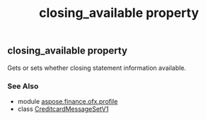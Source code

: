 ﻿---
title: closing_available property
second_title: Aspose.Finance for Python via .NET API References
description: 
type: docs
weight: 30
url: /python-net/aspose.finance.ofx.profile/creditcardmessagesetv1/closing_available/
is_root: false
---

## closing_available property


Gets or sets whether closing statement information available.

### See Also
* module [aspose.finance.ofx.profile](../../)
* class [CreditcardMessageSetV1](/finance/python-net/aspose.finance.ofx.profile/creditcardmessagesetv1)
